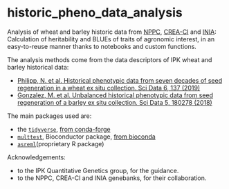 # historic_pheno_data_analysis

Analysis of wheat and barley historic data from [NPPC](https://www.vurv.sk/en/), [CREA-CI](https://www.crea.gov.it/web/cerealicoltura-e-colture-industriali) and [INIA](https://www.inia.es/en-en/units/Institutes%20and%20Centres/CRF): Calculation of heritability and BLUEs of traits of agronomic interest, in an easy-to-reuse manner thanks to notebooks and custom functions.

The analysis methods come from the data descriptors of IPK wheat and barley historical data:
- [Philipp, N. et al. Historical phenotypic data from seven decades of seed regeneration in a wheat ex situ collection. Sci Data 6, 137 (2019)](https://doi.org/10.1038/s41597-019-0146-y)
- [Gonzalez, M. et al. Unbalanced historical phenotypic data from seed regeneration of a barley ex situ collection. Sci Data 5, 180278 (2018)](https://doi.org/10.1038/sdata.2018.278)

The main packages used are:
- the [`tidyverse`](https://www.tidyverse.org/), [from conda-forge](https://anaconda.org/conda-forge/r-tidyverse)
- [`multtest`](https://bioconductor.org/packages/3.18/bioc/html/multtest.html), Bioconductor package, [from bioconda](https://bioconda.github.io/recipes/bioconductor-multtest/README.html)
- [`asreml`](https://vsni.co.uk/software/asreml-r)(proprietary R package)

Acknowledgements:
- to the IPK Quantitative Genetics group, for the guidance.
- to the NPPC, CREA-CI and INIA genebanks, for their collaboration.
